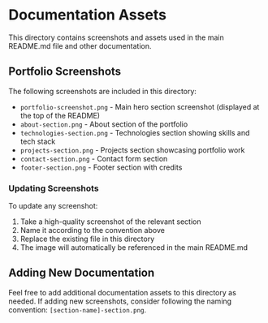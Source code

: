 # Documentation Assets

This directory contains screenshots and assets used in the main README.md file and other documentation.

## Portfolio Screenshots

The following screenshots are included in this directory:

- `portfolio-screenshot.png` - Main hero section screenshot (displayed at the top of the README)
- `about-section.png` - About section of the portfolio
- `technologies-section.png` - Technologies section showing skills and tech stack
- `projects-section.png` - Projects section showcasing portfolio work
- `contact-section.png` - Contact form section
- `footer-section.png` - Footer section with credits

### Updating Screenshots

To update any screenshot:

1. Take a high-quality screenshot of the relevant section
2. Name it according to the convention above
3. Replace the existing file in this directory
4. The image will automatically be referenced in the main README.md

## Adding New Documentation

Feel free to add additional documentation assets to this directory as needed. If adding new screenshots, consider following the naming convention: `[section-name]-section.png`. 